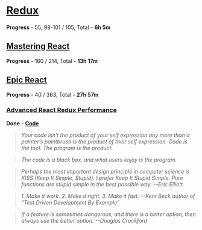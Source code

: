 
# [Redux](https://coursehunter.net/course/prodvinutyy-redux-codewithmosh)

**Progress** - 55, 98-101 / 105, Total - **6h 5m**

## [Mastering React](https://coursehunters.net/course/mastering-react-mosh-hamedani)

**Progress** - 160 / 214, Total - **13h 17m**

## [Epic React](https://coursehunter.net/course/epicheskiy-react)

**Progress** - 40 / 363, Total - **27h 57m**

### [Advanced React Redux Performance](https://www.youtube.com/watch?v=7pO3563Qi1Y)

**Done** - [**Code**](https://github.com/joshribakoff/redux-10000-todos)

> _Your code isn’t the product of your self expression any more than a painter’s paintbrush is the product of their self expression.
Code is the tool. The program is the product._

> _The code is a black box, and what users enjoy is the program._

> _Perhaps the most important design principle in computer science is KISS (Keep It Simple, Stupid). I prefer Keep It Stupid Simple. Pure functions are stupid simple in the best possible way. --Eric Elliott_

> _1. Make it work. 2. Make it right. 3. Make it fast. --Kent Beck author of “Test Driven Development By Example”_

> _If a feature is sometimes dangerous, and there is a better option, then always use the better option. --Douglas Crockford_
